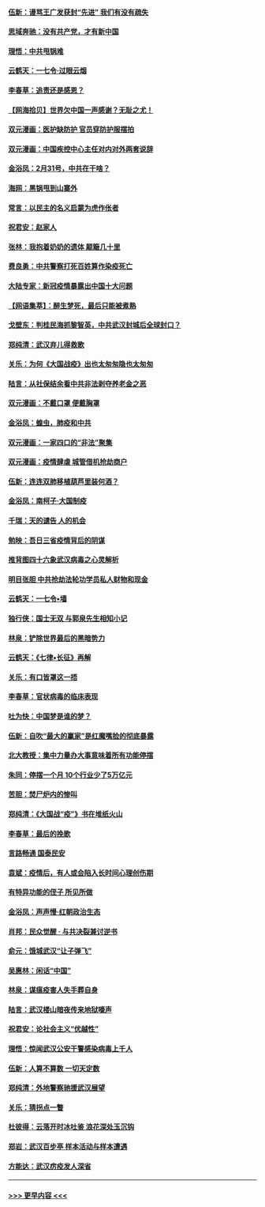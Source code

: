 #### [伍新：谩骂王广发获封“先进” 我们有没有疏失](../pages/nsc993/n11926101.md?t=03100003) 
#### [思域奔驰：没有共产党，才有新中国](../pages/nsc993/n11926058.md?t=03100003) 
#### [理悟：中共甩锅难](../pages/nsc993/n11925355.md?t=03100003) 
#### [云鹤天：一七令·过眼云烟](../pages/nsc993/n11925284.md?t=03100003) 
#### [李春草：追责还是感恩？](../pages/nsc993/n11925274.md?t=03100003) 
#### [【网海拾贝】世界欠中国一声感谢？无耻之尤！](../pages/nsc993/n11925239.md?t=03100003) 
#### [双元漫画：医护缺防护 官员穿防护服摆拍](../pages/nsc993/n11923899.md?t=03100003) 
#### [双元漫画：中国疾控中心主任对内对外两套说辞](../pages/nsc993/n11921994.md?t=03100003) 
#### [金浴凤：2月31号，中共在干啥？](../pages/nsc993/n11922706.md?t=03100003) 
#### [海网：黑锅甩到山寨外](../pages/nsc993/n11922688.md?t=03100003) 
#### [常言：以民主的名义启蒙为虎作伥者](../pages/nsc993/n11922217.md?t=03100003) 
#### [祝君安：赵家人](../pages/nsc993/n11922209.md?t=03100003) 
#### [张林：我抱着奶奶的遗体 颠簸几十里](../pages/nsc993/n11920945.md?t=03100003) 
#### [费良勇：中共警察打死百姓算作染疫死亡](../pages/nsc993/n11919264.md?t=03100003) 
#### [大陆专家：新冠疫情暴露出中国十大问题](../pages/nsc993/n11919187.md?t=03100003) 
#### [【网语集萃】：醉生梦死，最后只能被煮熟](../pages/nsc993/n11918994.md?t=03100003) 
#### [戈壁东：判桂民海抓黎智英，中共武汉封城后全球封口？](../pages/nsc993/n11917982.md?t=03100003) 
#### [郑纯清：武汉弃儿得救歌](../pages/nsc993/n11917881.md?t=03100003) 
#### [关乐：为何《大国战疫》出也太匆匆隐也太匆匆](../pages/nsc993/n11917792.md?t=03100003) 
#### [陆言：从社保结余看中共非法剥夺养老金之恶](../pages/nsc993/n11917084.md?t=03100003) 
#### [双元漫画：不戴口罩 便戴胸罩](../pages/nsc993/n11916447.md?t=03100003) 
#### [金浴凤：蝗虫，肺疫和中共](../pages/nsc993/n11916904.md?t=03100003) 
#### [双元漫画：一家四口的“非法”聚集](../pages/nsc993/n11916378.md?t=03100003) 
#### [双元漫画：疫情肆虐 城管借机抢劫商户](../pages/nsc993/n11916310.md?t=03100003) 
#### [伍新：连连双肺移植葫芦里装何酒？](../pages/nsc993/n11913667.md?t=03100003) 
#### [金浴凤：南柯子·大国制疫](../pages/nsc993/n11913657.md?t=03100003) 
#### [千瑞：天的谴告  人的机会](../pages/nsc993/n11913309.md?t=03100003) 
#### [勉映：吾日三省疫情背后的阴谋](../pages/nsc993/n11913079.md?t=03100003) 
#### [推背图四十六象武汉病毒之心灵解析](../pages/nsc993/n11911761.md?t=03100003) 
#### [明目张胆 中共抢劫法轮功学员私人财物和现金](../pages/nsc993/n11910262.md?t=03100003) 
#### [云鹤天：一七令▪墙](../pages/nsc993/n11910627.md?t=03100003) 
#### [独行侠：国士无双 与郭泉先生相知小记](../pages/nsc993/n11910613.md?t=03100003) 
#### [林泉：铲除世界最后的黑暗势力](../pages/nsc993/n11909320.md?t=03100003) 
#### [云鹤天：《七律▪长征》再解](../pages/nsc993/n11909327.md?t=03100003) 
#### [关乐：有口皆罩这一捂](../pages/nsc993/n11908393.md?t=03100003) 
#### [李春草：官状病毒的临床表现](../pages/nsc993/n11908339.md?t=03100003) 
#### [吐为快：中国梦是谁的梦？](../pages/nsc993/n11906564.md?t=03100003) 
#### [伍新：自吹“最大的赢家”是红魔嘴脸的彻底暴露](../pages/nsc993/n11906407.md?t=03100003) 
#### [北大教授：集中力量办大事意味着所有功能停摆](../pages/nsc993/n11904800.md?t=03100003) 
#### [朱同：停摆一个月 10个行业少了5万亿元](../pages/nsc993/n11904498.md?t=03100003) 
#### [苦胆：焚尸炉内的惨叫](../pages/nsc993/n11904479.md?t=03100003) 
#### [郑纯清：《大国战“疫”》书在堆纸火山](../pages/nsc993/n11904450.md?t=03100003) 
#### [李春草：最后的挽歌](../pages/nsc993/n11904441.md?t=03100003) 
#### [言路畅通 国泰民安](../pages/nsc993/n11904222.md?t=03100003) 
#### [袁斌：疫情后，有人或会陷入长时间心理创伤期](../pages/nsc993/n11901514.md?t=03100003) 
#### [有特异功能的侄子 所见所做](../pages/nsc993/n11901154.md?t=03100003) 
#### [金浴凤：声声慢‧红朝政治生态](../pages/nsc993/n11899553.md?t=03100003) 
#### [肖邦：民众觉醒 · 与共决裂兼讨逆书](../pages/nsc993/n11898435.md?t=03100003) 
#### [俞元：饿城武汉“让子弹飞”](../pages/nsc993/n11898344.md?t=03100003) 
#### [吴惠林：闲话“中国”](../pages/nsc993/n11898182.md?t=03100003) 
#### [林泉：谋瘟疫害人失手葬自身](../pages/nsc993/n11897892.md?t=03100003) 
#### [陆言：武汉楼山暗夜传来地狱嚎声](../pages/nsc993/n11897033.md?t=03100003) 
#### [祝君安：论社会主义“优越性”](../pages/nsc993/n11897005.md?t=03100003) 
#### [理悟：惊闻武汉公安干警感染病毒上千人](../pages/nsc993/n11896947.md?t=03100003) 
#### [伍新：人算不算数 一切天定数](../pages/nsc993/n11893372.md?t=03100003) 
#### [郑纯清：外地警察驰援武汉展望](../pages/nsc993/n11893115.md?t=03100003) 
#### [关乐：猜拐点一瞥](../pages/nsc993/n11893020.md?t=03100003) 
#### [杜彼得：云落开时冰吐鉴 浪花深处玉沉钩](../pages/nsc993/n11892107.md?t=03100003) 
#### [郑岩：武汉百步亭 样本活动与样本遭遇](../pages/nsc993/n11892310.md?t=03100003) 
#### [方能达：武汉疠疫发人深省](../pages/nsc993/n11891376.md?t=03100003) 

----
#### [ >>> 更早内容 <<< ](../indexes/nsc993-earlier.md)
